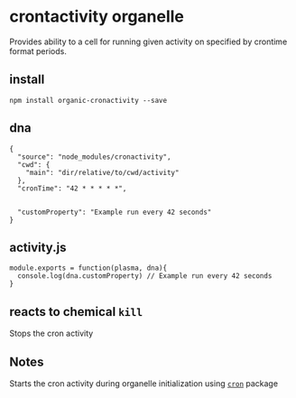 # crontactivity organelle

Provides ability to a cell for running given activity on specified by crontime format periods.

## install

    npm install organic-cronactivity --save

## dna

    {
      "source": "node_modules/cronactivity",
      "cwd": {
        "main": "dir/relative/to/cwd/activity"
      },
      "cronTime": "42 * * * * *",


      "customProperty": "Example run every 42 seconds"
    }

## activity.js

    module.exports = function(plasma, dna){
      console.log(dna.customProperty) // Example run every 42 seconds
    }

## reacts to chemical `kill`
Stops the cron activity

## Notes
Starts the cron activity during organelle initialization using [`cron`](https://github.com/ncb000gt/node-cron) package